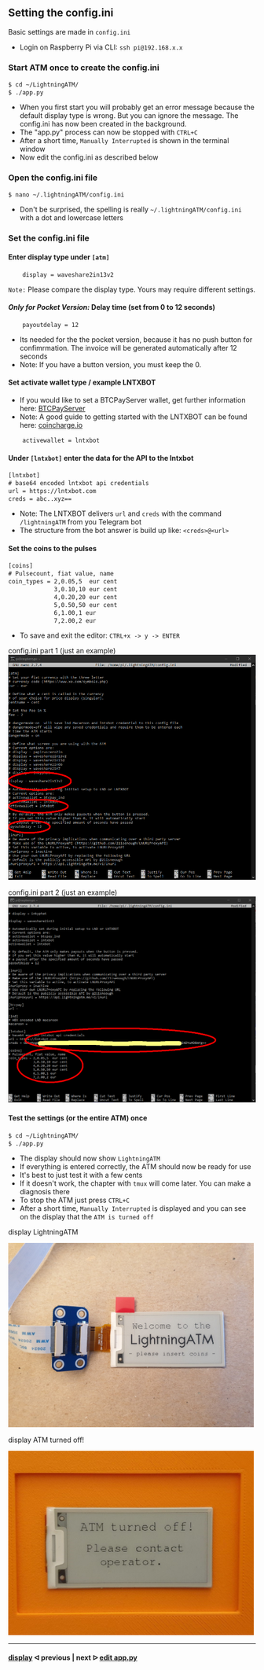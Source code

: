 ##  Setting the config.ini

Basic settings are made in `config.ini` 

- Login on Raspberry Pi via CLI: `ssh pi@192.168.x.x`

### Start ATM once to create the config.ini

```
$ cd ~/LightningATM/
$ ./app.py
```

- When you first start you will probably get an error message because the default display type is wrong. But you can ignore the message. The config.ini has now been created in the background.
- The "app.py" process can now be stopped with `CTRL+C`
- After a short time, `Manually Interrupted` is shown in the terminal window
- Now edit the config.ini as described below

### Open the config.ini file

```
$ nano ~/.lightningATM/config.ini
```

- Don't be surprised, the spelling is really `~/.lightningATM/config.ini` with a dot and lowercase letters

### Set the config.ini file

#### Enter display type under `[atm]`

```
	display = waveshare2in13v2
```
`Note:` Please compare the display type. Yours may require different settings.

#### *Only for Pocket Version:* Delay time (set from 0 to 12 seconds)

```
	payoutdelay = 12 
```

- Its needed for the the pocket version, because it has no push button for confimrmation. The invoice will be generated automatically after 12 seconds
- Note: If you have a button version, you must keep the 0.

#### Set activate wallet type / example LNTXBOT

- If you would like to set a BTCPayServer wallet, get further information here: [BTCPayServer](https://docs.lightningatm.me/lightningatm-setup/wallet-setup/lnd_btcpay)
- Note: A good guide to getting started with the LNTXBOT can be found here: [coincharge.io](https://coincharge.io/en/lntxbot-telegram-lightning-wallet/)

```
	activewallet = lntxbot
```

#### Under `[lntxbot]` enter the data for the API to the lntxbot

```
[lntxbot]
# base64 encoded lntxbot api credentials
url = https://lntxbot.com
creds = abc..xyz==
```
  
- Note: The LNTXBOT delivers `url` and `creds` with the command `/lightningATM` from you Telegram bot
- The structure from the bot answer is build up like: `<creds>@<url>`

#### Set the coins to the pulses

```
[coins]
# Pulsecount, fiat value, name
coin_types = 2,0.05,5  eur cent
             3,0.10,10 eur cent
             4,0.20,20 eur cent
             5,0.50,50 eur cent
             6,1.00,1 eur
             7,2.00,2 eur
```

- To save and exit the editor: `CTRL+x -> y -> ENTER`

config.ini part 1 (just an example)
![config.ini part 1](../pictures/edit_config_terminal_1.png)

config.ini part 2 (just an example)
![config.ini part 2](../pictures/edit_config_terminal_2.png)

#### Test the settings (or the entire ATM) once

```
$ cd ~/LightningATM/
$ ./app.py
```

- The display should now show `LightningATM`
- If everything is entered correctly, the ATM should now be ready for use
- It's best to just test it with a few cents
- If it doesn't work, the chapter with `tmux` will come later. You can make a diagnosis there
- To stop the ATM just press `CTRL+C`
- After a short time, `Manually Interrupted` is displayed and you can see on the display that the `ATM is turned off`

display LightningATM

<img src="../pictures/edit_config_display_ATM_on.jpg" width="500">

display ATM turned off!

<img src="../pictures/edit_config_display_ATM_off.jpg" width="500">

---

#### [display](/docs/guide/display.md)  ᐊ  previous | next  ᐅ  [edit app.py](/docs/guide/edit_app.md)








